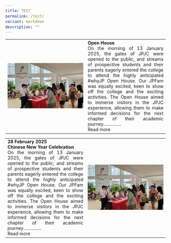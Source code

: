 ```yaml
---
title: TEST
permalink: /test/
variant: markdown
description: ""
---
```


<table style="width:100%">
   <tbody><tr>
    <td style="width:50%;vertical-align: middle;"><figure style="margin:auto;width:100%;">
<img src="/images/2025%20Life@JPJC/Open%20House/OH_1.jpg">
			</figure></td>
    <td style="width:50%;text-align:inter-word"><div style="text-align: justify; text-justify: inter-word;">
			<b>Open House</b><br>
On the morning of 13 January 2025, the gates of JPJC were opened to the public, and streams of prospective students and their parents eagerly entered the college to attend the highly anticipated #whyJP Open House. Our JPFam was equally excited, keen to show off the college and the exciting activities. The Open House aimed to immerse visitors in the JPJC experience, allowing them to make informed decisions for the next chapter of their academic journey............... <br>
Read more			
</div></td>
</tr>
</tbody></table>


<table style="width:100%">
   <tbody><tr>
    

<td style="width:50%;text-align:inter-word"><div style="text-align: justify; text-justify: inter-word;">
<b>	28 February 2025</b><br>
<b>Chinese New Year Celebration</b><br>
On the morning of 13 January 2025, the gates of JPJC were opened to the public, and streams of prospective students and their parents eagerly entered the college to attend the highly anticipated #whyJP Open House. Our JPFam was equally excited, keen to show off the college and the exciting activities. The Open House aimed to immerse visitors in the JPJC experience, allowing them to make informed decisions for the next chapter of their academic journey............... <br>
Read more		
</div></td><td style="width:50%;vertical-align: middle;"><figure style="margin:auto;width:100%;">
<img src="/images/2025%20Life@JPJC/Open%20House/OH_1.jpg">
</figure></td>

</tr>
</tbody></table>
